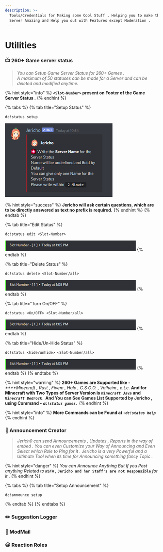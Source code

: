 ```yaml
---
description: >-
  Tools/Credentials for Making some Cool Stuff , Helping you to make the Discord
  Server Amazing and Help you out with Features except Moderation .
---
```


# Utilities

### 📺 260+ Game server status

> _You can Setup Game Server Status for 260+ Games .  
> A maximum  of 50 statuses can be made for a Server and can be deleted  and modified  anytime._

{% hint style="info" %}
**`<Slot-Number>` present on Footer of the Game Server Status .**
{% endhint %}

{% tabs %}
{% tab title="Setup Status" %}
```text
dc!status setup
```

![This indicates that the setup is started successfully](../.gitbook/assets/screenshot-2021-06-05-105456.png)

{% hint style="success" %}
**Jericho will ask certain questions, which are to be directly answered as text no prefix is required.**
{% endhint %}
{% endtab %}

{% tab title="Edit Status" %}
```
dc!status edit <Slot-Number>
```

![Slot-Number Present as Number at Every Footer of the Game Server Status and is Unique .](../.gitbook/assets/1%20%282%29.png)
{% endtab %}

{% tab title="Delete Status" %}
```
dc!status delete <Slot-Number/all>
```

![Slot-Number Present as Number at Every Footer of the Game Server Status and is Unique .](../.gitbook/assets/1%20%282%29.png)
{% endtab %}

{% tab title="Turn On/OFF" %}
```
dc!status <On/OFF> <Slot-Number/all>
```

![Slot-Number Present as Number at Every Footer of the Game Server Status and is Unique .](../.gitbook/assets/1%20%282%29.png)
{% endtab %}

{% tab title="Hide/Un-Hide Status" %}
```text
dc!status <hide/unhide> <Slot-Number/all>
```

![Slot-Number Present as Number at Every Footer of the Game Server Status and is Unique .](../.gitbook/assets/1%20%282%29.png)
{% endtab %}
{% endtabs %}

{% hint style="warning" %}
**260+ Games are Supported like -** _****Minecraft , Rust , Fivem , Halo , C.S G.O. , Valheim , e.t.c_.  **And for Minecraft with Two Types of Server Version is** _**`Minecraft Java`**_ **and** _**`Minecraft Bedrock`**`.`_ **And You can See Games List Supported by Jericho , using Command -** _**`dc!status games`**`.`_
{% endhint %}

{% hint style="info" %}
**More Commands can be Found at  -**_**`dc!status help`**_
{% endhint %}

### 📢 Announcement Creator

> _Jerich0 can send Announcements , Updates , Reports in the way of embed . You can even Customize your Way of Announcing and Even Select which Role to Ping for it . Jericho is a very Powerful and a Ultimate Tool when its time for Announcing something fancy Topic ._

{% hint style="danger" %}
_You can Announce Anything But If you Post anything Related to **`NSFW`** ,_ **`Jericho and her Staff's are not Responsible`** _for it ._ 
{% endhint %}

{% tabs %}
{% tab title="Setup Announcement" %}
```text
dc!announce setup
```
{% endtab %}
{% endtabs %}

### ✏️ Suggestion Logger

### 🤖 ModMail

### 😀 Reaction Roles

